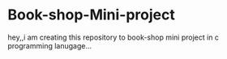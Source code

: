# Book-shop-Mini-project
hey,,i am creating this repository to book-shop mini project in c programming lanugage...
